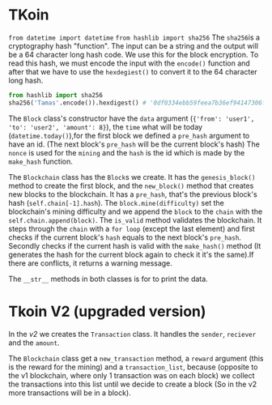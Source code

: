 # TKoin

`from datetime import datetime`
`from hashlib import sha256`
The `sha256`is a cryptography hash "function". The input can be a string and the output will be a 64 character long hash code. We use this for the block encryption. To read this hash, we must encode the input with the `encode()` function and after that we have to use the `hexdegiest()` to convert it to the 64 character long hash.

```py
from hashlib import sha256
sha256('Tamas'.encode()).hexdigest() # '0df0334ebb59feea7b36ef94147306f80916c96f604c99bcedd41a96ac348c4d'
```

The `Block` class's constructor have the `data` argument (`{'from': 'user1', 'to': 'user2', 'amount': 8}`), the `time` what will be today (`datetime.today()`),for the first block we defined a `pre_hash` argument to have an id. (The next block's `pre_hash` will be the current block's hash)
The `nonce` is used for the `mining` and the `hash` is the id which is made by the `make_hash` function.

The `Blockchain` class has the `Block`s we create. It has the `genesis_block()` method to create the first block, and the `new_block()` method that creates new blocks to the blockchain. It has a `pre_hash`, that's the previous block's hash (`self.chain[-1].hash`).  The `block.mine(difficulty)` set the blockchain's mining difficulty and we append the `block` to the `chain` with the `self.chain.append(block)`.
The `is_valid` method validates the blockchain. It steps through the `chain` with a `for loop` (except the last element) and first checks if the current block's `hash` equals to the next block's `pre_hash`. Secondly checks if the current hash is valid with the `make_hash()` method (It generates the hash for the current block again to check it it's the same).If there are conflicts, it returns a warning message.

The `__str__` methods in both classes is for to print the data.

# Tkoin V2 (upgraded version)

In the *v2* we creates the `Transaction` class. It handles the `sender`, `reciever` and the `amount`.

The `Blockchain` class get a `new_transaction` method, a `reward` argument (this is the reward for the mining) and a `transaction_list`, because (opposite to the v1 blockchain, where only 1 transaction was on each block) we collect the transactions into this list until we decide to create a block (So in the v2 more transactions will be in a block).
